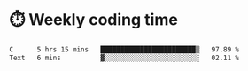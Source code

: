 
# :stopwatch: Weekly coding time
<!--START_SECTION:waka-->

```txt
C      5 hrs 15 mins   ████████████████████████▒   97.89 %
Text   6 mins          ▓░░░░░░░░░░░░░░░░░░░░░░░░   02.11 %
```

<!--END_SECTION:waka-->


<!-- <p> <img src="https://github-readme-stats.vercel.app/api?username=cozgerest&show_icons=true&hide_border=false" />  </p> -->

